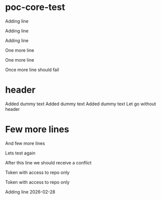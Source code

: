 # poc-core-test

Adding line

Adding line


Adding line

One more line

One more line

Once more line should fail


# header
Added dummy text
Added dummy text
Added dummy text
Let go without header

# Few more lines

And few more lines

Lets test again

After this line we should receive a conflict

Token with access to repo only

Token with access to repo only

Adding line 2026-02-28